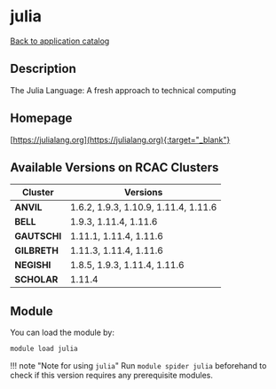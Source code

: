 # julia

[Back to application catalog](../app_catalog.md)

## Description

The Julia Language: A fresh approach to technical computing

## Homepage

[https://julialang.org](https://julialang.org){:target="_blank"}

## Available Versions on RCAC Clusters

|Cluster|Versions|
|---|---|
**ANVIL**|1.6.2, 1.9.3, 1.10.9, 1.11.4, 1.11.6
**BELL**|1.9.3, 1.11.4, 1.11.6
**GAUTSCHI**|1.11.1, 1.11.4, 1.11.6
**GILBRETH**|1.11.3, 1.11.4, 1.11.6
**NEGISHI**|1.8.5, 1.9.3, 1.11.4, 1.11.6
**SCHOLAR**|1.11.4

## Module

You can load the module by:

```bash
module load julia
```

!!! note "Note for using `julia`"
    Run `module spider julia` beforehand to check if this version requires any prerequisite modules.
